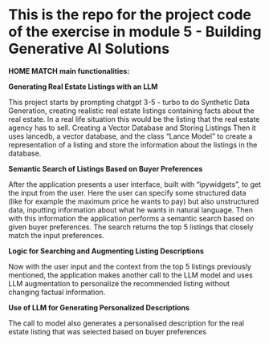 # This is the repo for the project code of the exercise in module 5 - Building Generative AI Solutions

**HOME MATCH main functionalities:**

**Generating Real Estate Listings with an LLM**

This project starts by prompting chatgpt 3-5 - turbo to do Synthetic Data Generation, creating realistic real estate listings containing facts about the real estate. In a real life situation this would be the listing that the real estate agency has to sell.
Creating a Vector Database and Storing Listings
Then it uses lancedb, a vector database, and the class “Lance Model” to create a representation of a listing and store the information about the listings in the database.

**Semantic Search of Listings Based on Buyer Preferences**

After the application presents a user interface, built with “ipywidgets”, to get the input from the user. Here the user can specify some structured data (like for example the maximum price he wants to pay) but also unstructured data, inputting information about what he wants in natural language.
Then with this information the application performs a semantic search based on given buyer preferences. The search returns the top 5 listings that closely match the input preferences.

**Logic for Searching and Augmenting Listing Descriptions**

Now with the user input and the context from the top 5 listings previously mentioned, the application makes another call to the LLM model and uses LLM augmentation to personalize the recommended listing without changing factual information.

**Use of LLM for Generating Personalized Descriptions**

The call to model also generates a personalised description for the real estate listing that was selected  based on buyer preferences
